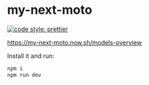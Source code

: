 # my-next-moto

[![code style: prettier](https://img.shields.io/badge/code_style-prettier-ff69b4.svg?style=flat-square)](https://github.com/prettier/prettier)

https://my-next-moto.now.sh/models-overview

Install it and run:

```bash
npm i
npm run dev
```
